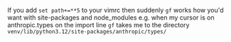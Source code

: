 If you add `set path+=**5` to your vimrc then suddenly `gf` works how you'd want with site-packages and node_modules e.g. when my cursor is on anthropic.types on the import line `gf` takes me to the directory `venv/lib/python3.12/site-packages/anthropic/types/`

